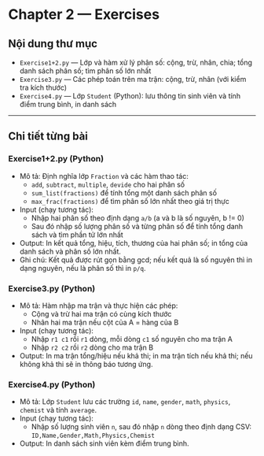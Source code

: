 # Chapter 2 — Exercises

## Nội dung thư mục

- `Exercise1+2.py` — Lớp và hàm xử lý phân số: cộng, trừ, nhân, chia; tổng danh sách phân số; tìm phân số lớn nhất
- `Exercise3.py` — Các phép toán trên ma trận: cộng, trừ, nhân (với kiểm tra kích thước)
- `Exercise4.py` — Lớp `Student` (Python): lưu thông tin sinh viên và tính điểm trung bình, in danh sách

---

## Chi tiết từng bài

### Exercise1+2.py (Python)
- Mô tả: Định nghĩa lớp `Fraction` và các hàm thao tác:
	- `add`, `subtract`, `multiple`, `devide` cho hai phân số
	- `sum_list(fractions)` để tính tổng một danh sách phân số
	- `max_frac(fractions)` để tìm phân số lớn nhất theo giá trị thực
- Input (chạy tương tác):
	- Nhập hai phân số theo định dạng `a/b` (a và b là số nguyên, b != 0)
	- Sau đó nhập số lượng phân số và từng phân số để tính tổng danh sách và tìm phần tử lớn nhất
- Output: In kết quả tổng, hiệu, tích, thương của hai phân số; in tổng của danh sách và phân số lớn nhất.
- Ghi chú: Kết quả được rút gọn bằng gcd; nếu kết quả là số nguyên thì in dạng nguyên, nếu là phân số thì in `p/q`.

### Exercise3.py (Python)
- Mô tả: Hàm nhập ma trận và thực hiện các phép:
	- Cộng và trừ hai ma trận có cùng kích thước
	- Nhân hai ma trận nếu cột của A = hàng của B
- Input (chạy tương tác):
	- Nhập `r1 c1` rồi `r1` dòng, mỗi dòng `c1` số nguyên cho ma trận A
	- Nhập `r2 c2` rồi `r2` dòng cho ma trận B
- Output: In ma trận tổng/hiệu nếu khả thi; in ma trận tích nếu khả thi; nếu không khả thi sẽ in thông báo tương ứng.

### Exercise4.py (Python)
- Mô tả: Lớp `Student` lưu các trường `id`, `name`, `gender`, `math`, `physics`, `chemist` và tính `average`.
- Input (chạy tương tác):
	- Nhập số lượng sinh viên `n`, sau đó nhập `n` dòng theo định dạng CSV: `ID,Name,Gender,Math,Physics,Chemist`
- Output: In danh sách sinh viên kèm điểm trung bình.
